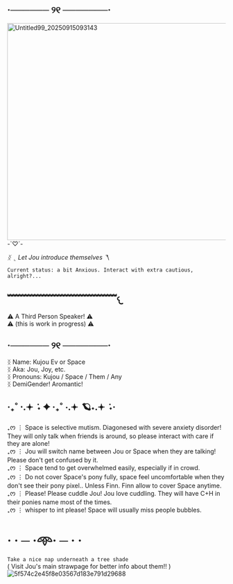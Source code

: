 ## ·────── ୨୧ ───────·
<img width="1500" height="500" alt="Untitled99_20250915093143" src="https://github.com/user-attachments/assets/a005202f-ee65-4366-af3b-38cae43025c8" />
-`♡´-

_ᛝ ⌞ Let Jou introduce themselves ⌝_\

	Current status: a bit Anxious. Interact with extra cautious, alright?...
## ﹌﹌﹌﹌﹌﹌﹌﹌﹌﹌﹌﹌𐔌
⚠︎ A Third Person Speaker! ⚠︎\
⚠︎ (this is work in progress) ⚠︎
## ·────── ୨୧ ───────·
ᛝ Name: Kujou Ev or Space\
ᛝ Aka: Jou, Joy, etc.\
ᛝ Pronouns: Kujou / Space / Them / Any\
ᛝ DemiGender! Aromantic!
## ‧₊˚ ⋅.𖥔 ݁ ˖ ✦ ‧₊˚ ⋅.𖥔 ݁ 🪐˖.𖥔 ݁ ˖·
₊ᰔ ⋮ Space is selective mutism. Diagonesed with severe anxiety disorder! They will only talk when friends is around, so please interact with care if they are alone!\
₊ᰔ ⋮ Jou will switch name between Jou or Space when they are talking! Please don't get confused by it.\
₊ᰔ ⋮ Space tend to get overwhelmed easily, especially if in crowd.\
₊ᰔ ⋮ Do not cover Space's pony fully, space feel uncomfortable when they don't see their pony pixel.. Unless Finn. Finn allow to cover Space anytime.\
₊ᰔ ⋮ Please! Please cuddle Jou! Jou love cuddling. They will have C+H in their ponies name most of the times.\
₊ᰔ ⋮ whisper to int please! Space will usually miss people bubbles.
# · · ─ ·𖥸· ─ · ·
``` Take a nice nap underneath a tree shade ```\
( Visit Jou's main strawpage for better info about them!! ) 
![5f574c2e45f8e03567d183e791d29688](https://github.com/user-attachments/assets/92091def-7d32-4628-bdef-346d8b750289)
